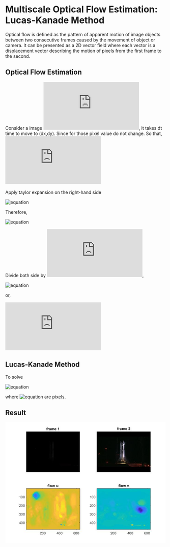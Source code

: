 # Multiscale Optical Flow Estimation: Lucas-Kanade Method
Optical flow is defined as the pattern of apparent motion of image objects between two consecutive frames caused by the movement of object or camera. It can be presented as a 2D vector field where each vector is a displacement vector describing the motion of pixels from the first frame to the second.

## Optical Flow Estimation
Consider a image ![equation](https://latex.codecogs.com/gif.latex?I(x,y,t)), it takes dt time to move to (dx,dy). Since for those pixel value do not change. So that, ![equation](https://latex.codecogs.com/gif.latex?I(x,y,t)=I(x&plus;dx,y&plus;dy,t&plus;dt))

Apply taylor expansion on the right-hand side

![equation](https://latex.codecogs.com/gif.latex?I(x&plus;dx,y&plus;dy,t&plus;dt)=I(x,y,t)&plus;\frac{\partial&space;I}{\partial&space;x}dx&plus;\frac{\partial&space;I}{\partial&space;y}dy&plus;\frac{\partial&space;I}{\partial&space;t}dt&plus;O(n^2))

Therefore, 

![equation](https://latex.codecogs.com/gif.latex?\frac{\partial&space;I}{\partial&space;x}dx&plus;\frac{\partial&space;I}{\partial&space;y}dy&plus;\frac{\partial&space;I}{\partial&space;t}dt=0)

Divide both side by ![equation](https://latex.codecogs.com/gif.latex?dt),

![equation](https://latex.codecogs.com/gif.latex?\frac{\partial&space;I}{\partial&space;x}\frac{dx}{dt}&plus;\frac{\partial&space;I}{\partial&space;y}\frac{dy}{dt}&plus;\frac{\partial&space;I}{\partial&space;t}\frac{dt}{dt}=0)

or, 

![equation](https://latex.codecogs.com/gif.latex?I_xu&plus;I_yv&plus;I_t=0)

## Lucas-Kanade Method
To solve

![equation](https://latex.codecogs.com/gif.latex?\begin{bmatrix}&space;I_x(q_1)&space;&&space;I_y(q_1)\\&space;I_x(q_2)&space;&&space;I_y(q_2)\\&space;\vdots&space;&&space;\vdots\\&space;I_x(q_n)&space;&&space;I_y(q_n)&space;\end{bmatrix})

where ![equation](https://latex.codecogs.com/gif.latex?q_1,q_2\hdots,q_n) are pixels.



## Result
<img src="optical_flow.jpg">
